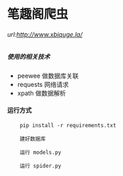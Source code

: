 # 笔趣阁爬虫

######  url:http://www.xbiquge.la/

##### 使用的相关技术

- peewee 做数据库关联
- requests 网络请求
- xpath 做数据解析

#### 运行方式

```
    pip install -r requirements.txt

    建好数据库       

    运行 models.py

    运行 spider.py

```